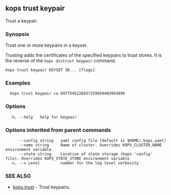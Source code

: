 
<!--- This file is automatically generated by make gen-cli-docs; changes should be made in the go CLI command code (under cmd/kops) -->

## kops trust keypair

Trust a keypair.

### Synopsis

Trust one or more keypairs in a keyset.

Trusting adds the certificates of the specified keypairs to trust
stores. It is the reverse of the `kops distrust keypair` command.

```
kops trust keypair KEYSET ID... [flags]
```

### Examples

```
  kops trust keypair ca 6977545226837259959403993899
```

### Options

```
  -h, --help   help for keypair
```

### Options inherited from parent commands

```
      --config string   yaml config file (default is $HOME/.kops.yaml)
      --name string     Name of cluster. Overrides KOPS_CLUSTER_NAME environment variable
      --state string    Location of state storage (kops 'config' file). Overrides KOPS_STATE_STORE environment variable
  -v, --v Level         number for the log level verbosity
```

### SEE ALSO

* [kops trust](kops_trust.md)	 - Trust keypairs.

